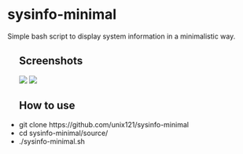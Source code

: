 <h1>sysinfo-minimal</h1>
Simple bash script to display system information in a minimalistic way.

<ul>
<h2> Screenshots </h2>
<img src="https://github.com/unix121/sysinfo-minimal/blob/master/screenshots/sysinfo-minimal-1.png?raw=true">

<img src="https://github.com/unix121/sysinfo-minimal/blob/master/screenshots/sysinfo-minimal-2.png?raw=true">
</ul>

<ul>
<h2>How to use</h2>
<li> git clone https://github.com/unix121/sysinfo-minimal</li>
<li> cd sysinfo-minimal/source/</li>
<li> ./sysinfo-minimal.sh</li>
</ul>

